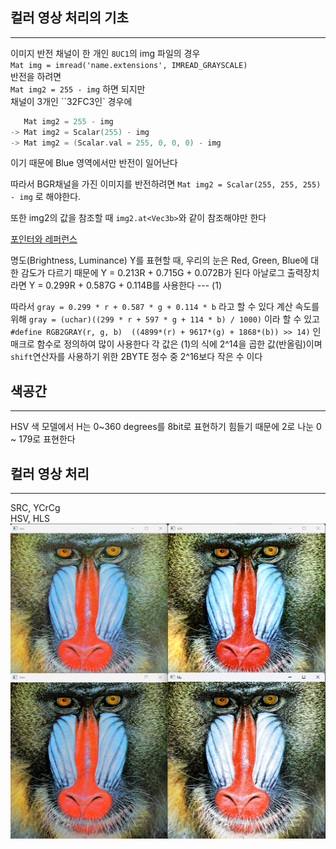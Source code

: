 ## 컬러 영상 처리의 기초
* * *
이미지 반전
채널이 한 개인 `8UC1`의 img 파일의 경우   
`Mat img = imread('name.extensions', IMREAD_GRAYSCALE)`   
반전을 하려면   
`Mat img2 = 255 - img`
하면 되지만   
채널이 3개인 ``32FC3인` 경우에
```c++
   Mat img2 = 255 - img
-> Mat img2 = Scalar(255) - img
-> Mat img2 = (Scalar.val = 255, 0, 0, 0) - img
```
이기 때문에 Blue 영역에서만 반전이 일어난다

따라서 BGR채널을 가진 이미지를 반전하려면
`Mat img2 = Scalar(255, 255, 255) - img`
로 해야한다.
   
또한 img2의 값을 참조할 때
`img2.at<Vec3b>`와 같이 참조해야만 한다
   
[포인터와 레퍼런스](https://modoocode.com/141)

명도(Brightness, Luminance) Y를 표현할 때,
우리의 눈은 Red, Green, Blue에 대한 감도가 다르기 때문에
Y = 0.213R + 0.715G + 0.072B가 된다
아날로그 출력장치라면
Y = 0.299R + 0.587G + 0.114B를 사용한다 --- (1)

따라서 `gray = 0.299 * r + 0.587 * g + 0.114 * b` 라고 할 수 있다
계산 속도를 위해 `gray = (uchar)((299 * r + 597 * g + 114 * b) / 1000)` 이라 할 수 있고
`#define RGB2GRAY(r, g, b)  ((4899*(r) + 9617*(g) + 1868*(b)) >> 14)`
인 매크로 함수로 정의하여 많이 사용한다
각 값은 (1)의 식에 2^14을 곱한 값(반올림)이며 `shift`연산자를 사용하기 위한 2BYTE 정수 중 2^16보다 작은 수 이다

## 색공간
* * *
HSV 색 모델에서
H는 0~360 degrees를 8bit로 표현하기 힘들기 때문에
2로 나눈 0 ~ 179로 표현한다

## 컬러 영상 처리
* * *   
SRC, YCrCg   
HSV, HLS
<img src="./res.png">